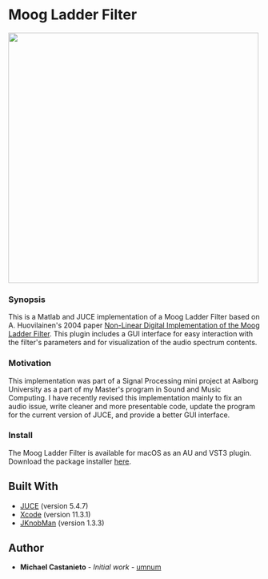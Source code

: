 # Moog Ladder Filter

<a href="https://drive.google.com/file/d/16F_a_m2T32haqDgcwwjGefTxDjV848CL/view?usp=sharing">
  <img src="https://i.imgur.com/ih82iuv.png" width="500" href="https://drive.google.com/file/d/16F_a_m2T32haqDgcwwjGefTxDjV848CL/view?usp=sharing">
</a>

### Synopsis
This is a Matlab and JUCE implementation of a Moog Ladder Filter based on A. Huovilainen's 2004 paper [Non-Linear Digital Implementation of the Moog Ladder Filter](https://pdfs.semanticscholar.org/c490/4c04a7be1d675e360409178da71a1253f6d8.pdf).
This plugin includes a GUI interface for easy interaction with the filter's parameters and for visualization of the audio spectrum contents.

### Motivation
This implementation was part of a Signal Processing mini project at Aalborg University as a part of my Master's program in Sound and Music Computing.
I have recently revised this implementation mainly to fix an audio issue, write cleaner and more presentable code, update the program for the current version of JUCE, and provide a better GUI interface.

### Install
The Moog Ladder Filter is available for macOS as an AU and VST3 plugin. Download the package installer <a href="https://github.com/umnum/dspmini/blob/master/Moog/Install/MacOSX/Moog%20Ladder%20Filter.dmg?raw=true" download>here</a>.

## Built With

* [JUCE](https://juce.com) (version 5.4.7)
* [Xcode](https://developer.apple.com/xcode/) (version 11.3.1)
* [JKnobMan](https://www.g200kg.com/jp/software/knobman.html) (version 1.3.3)

## Author

* **Michael Castanieto** - *Initial work* - [umnum](https://github.com/umnum)
